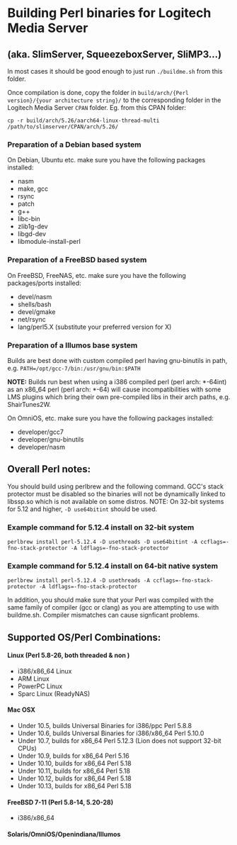 Building Perl binaries for Logitech Media Server
============================
(aka. SlimServer, SqueezeboxServer, SliMP3...)
--------

In most cases it should be good enough to just run `./buildme.sh` from this folder.

Once compilation is done, copy the folder in `build/arch/{Perl version}/{your architecture string}/` to the corresponding folder in the Logitech Media Server `CPAN` folder. Eg. from this CPAN folder:

```
cp -r build/arch/5.26/aarch64-linux-thread-multi /path/to/slimserver/CPAN/arch/5.26/
```

### Preparation of a Debian based system
On Debian, Ubuntu etc. make sure you have the following packages installed:
* nasm
* make, gcc
* rsync
* patch
* g++
* libc-bin
* zlib1g-dev
* libgd-dev
* libmodule-install-perl

### Preparation of a FreeBSD based system
On FreeBSD, FreeNAS, etc. make sure you have the following packages/ports installed:
* devel/nasm
* shells/bash
* devel/gmake
* net/rsync
* lang/perl5.X (substitute your preferred version for X)

### Preparation of a Illumos base system
Builds are best done with custom compiled perl having gnu-binutils in path, e.g.
```PATH=/opt/gcc-7/bin:/usr/gnu/bin:$PATH```

**NOTE:** Builds run best when using a i386 compiled perl (perl arch: \*-64int)
as an x86_64 perl (perl arch: \*-64) will cause incompatibilities with
some LMS plugins which bring their own pre-compiled libs in their
arch paths, e.g. ShairTunes2W.

On OmniOS, etc. make sure you have the following packages installed:
* developer/gcc7
* developer/gnu-binutils
* developer/nasm



## Overall Perl notes:
You should build using perlbrew and the following command. GCC's stack protector must be disabled
so the binaries will not be dynamically linked to libssp.so which is not available on some distros.
NOTE: On 32-bit systems for 5.12 and higher, `-D use64bitint` should be used.

### Example command for 5.12.4 install on 32-bit system
```
perlbrew install perl-5.12.4 -D usethreads -D use64bitint -A ccflags=-fno-stack-protector -A ldflags=-fno-stack-protector
```

### Example command for 5.12.4 install on 64-bit native system
```
perlbrew install perl-5.12.4 -D usethreads -A ccflags=-fno-stack-protector -A ldflags=-fno-stack-protector
```
In addition, you should make sure that your Perl was compiled with the same family of compiler 
(gcc or clang) as you are attempting to use with buildme.sh. Compiler mismatches can cause 
signficant problems.

## Supported OS/Perl Combinations:
#### Linux (Perl 5.8-26, both threaded & non )
  -  i386/x86_64 Linux
  -  ARM Linux
  -  PowerPC Linux
  -  Sparc Linux (ReadyNAS)
#### Mac OSX
  -  Under 10.5, builds Universal Binaries for i386/ppc Perl 5.8.8
  -  Under 10.6, builds Universal Binaries for i386/x86_64 Perl 5.10.0
  -  Under 10.7, builds for x86_64 Perl 5.12.3 (Lion does not support 32-bit CPUs)
  -  Under 10.9, builds for x86_64 Perl 5.16
  -  Under 10.10, builds for x86_64 Perl 5.18
  -  Under 10.11, builds for x86_64 Perl 5.18
  -  Under 10.12, builds for x86_64 Perl 5.18
  -  Under 10.13, builds for x86_64 Perl 5.18
#### FreeBSD 7-11 (Perl 5.8-14, 5.20-28)
  -  i386/x86_64
#### Solaris/OmniOS/Openindiana/Illumos
